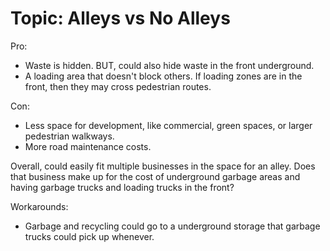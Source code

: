 # Topic: Alleys vs No Alleys

Pro:
- Waste is hidden. BUT, could also hide waste in the front underground.
- A loading area that doesn't block others. If loading zones are in the front, then they may cross pedestrian routes.

Con:
- Less space for development, like commercial, green spaces, or larger pedestrian walkways.
- More road maintenance costs.

Overall, could easily fit multiple businesses in the space for an alley. Does that business make up for the cost of underground garbage areas and having garbage trucks and loading trucks in the front?

Workarounds:
- Garbage and recycling could go to a underground storage that garbage trucks could pick up whenever.
